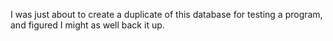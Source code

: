 I was just about to create a duplicate of this database for testing a program, and figured I might as well back it up.
